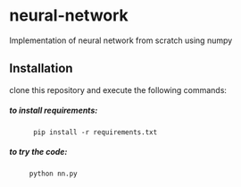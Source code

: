 # neural-network
Implementation of neural network from scratch using numpy
## Installation
clone this repository and execute the following commands:
   ##### to install requirements:
          pip install -r requirements.txt 
   ##### to try the code:
         python nn.py
